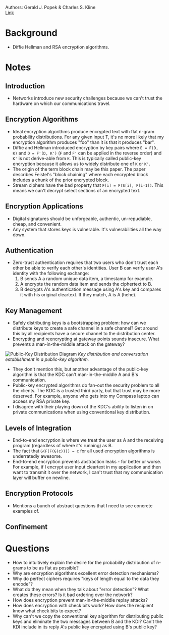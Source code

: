Authors: Gerald J. Popek & Charles S. Kline  
[Link](http://citeseerx.ist.psu.edu/viewdoc/download?doi=10.1.1.127.5172&rep=rep1&type=pdf)  

# Background
- Diffie Hellman and RSA encryption algorithms.

# Notes
## Introduction
- Networks introduce new security challenges because we can't trust the hardware on which our
  communications travel.

## Encryption Algorithms
- Ideal encryption algorithms produce encrypted text with flat n-gram probability distributions. For
  any given input T, it's no more likely that my encryption algorithm produces "foo" than it is that
  it produces "bar".
- Diffie and Hellman introduced encryption by key pairs where `E = F(D, K)` and `D = F'(D, K')` (`F`
  and `F'` can be applied in the reverse order) and `K'` is not derive-able from `K`. This is
  typically called public-key encryption because it allows us to widely distribute one of `K` or
  `K'`.
- The origin of the term block chain may be this paper. The paper describes Feistel's "block
  chaining" where each encrypted block includes a chunk of the prior encrypted block.
- Stream ciphers have the bad property that `F[i] = F(S[i], F[i-1])`. This means we can't decrypt
  select sections of an encrypted text.

## Encryption Applications
- Digital signatures should be unforgeable, authentic, un-repudiable, cheap, and convenient.
- Any system that stores keys is vulnerable. It's vulnerabilities all the way down.

## Authentication
- Zero-trust authentication requires that two users who don't trust each other be able to verify
  each other's identities. User B can verify user A's identity with the following exchange:
  1) B sends A a random unique data item, a timestamp for example.
  2) A encrypts the random data item and sends the ciphertext to B.
  3) B decrypts A's authentication message using A's key and compares it with his original
     cleartext. If they match, A is A (hehe).

## Key Management
- Safely distributing keys is a bootstrapping problem: how can we distribute keys to create a safe
  channel in a safe channel? Get around this by all recipients have a secure channel to the
  distribution center.
- Encrypting and reencrypting at gateway points sounds insecure. What prevents a man-in-the-middle
  attack on the gateway?

![Public-Key Distribution Diagram](https://cl.ly/021b1z2y0A1d)
*Key distribution and conversation establishment in a public-key algorithm.*

- They don't mention this, but another advantage of the public-key algorithm is that the KDC can't
  man-in-the-middle A and B's communication.
- Public-key encrypted algorithms do fan-out the security problem to all the clients. The KDC is a
  trusted third party, but that trust may be more deserved. For example, anyone who gets into my
  Compass laptop can access my RSA private key.
- I disagree with their playing down of the KDC's ability to listen in on private communications
  when using conventional key distribution.

## Levels of Integration
- End-to-end encryption is where we treat the user as A and the receiving program (regardless of
  where it's running) as B.
- The fact that `G(F(F(G(c)))) = c` for all used encryption algorithms is underratedly awesome.
- End-to-end encryption prevents abstraction leaks - for better or worse. For example, if I encrypt
  user input cleartext in my application and then want to transmit it over the network, I can't
  trust that my communication layer will buffer on newline.

## Encryption Protocols
- Mentions a bunch of abstract questions that I need to see concrete examples of.

## Confinement

# Questions
- How to intuitively explain the desire for the probability distribution of n-grams to be as flat as
  possible?
- Why are encryption algorithms excellent error detection mechanisms?
- Why do perfect ciphers requires "keys of length equal to the data they encode"?
- What do they mean when they talk about "error detection"? What creates these errors? Is it bad
  ordering over the network?
- How does encryption prevent man-in-the-middle replay attacks?
- How does encryption with check bits work? How does the recipient know what check bits to expect?
- Why can't we copy the conventional key algorithm for distributing public keys and eliminate the
  two messages between B and the KDI? Can't the KDI include in its reply A's public key encrypted
  using B's public key?
